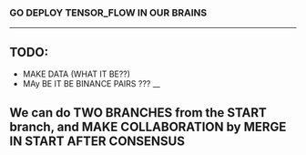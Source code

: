 ### GO DEPLOY TENSOR_FLOW IN OUR BRAINS
___
## TODO: 
  * MAKE DATA (WHAT IT BE??)
  * MAy BE IT BE BINANCE PAIRS ??? 
__

## We can do TWO BRANCHES from the START branch, and MAKE COLLABORATION by MERGE IN START AFTER CONSENSUS


